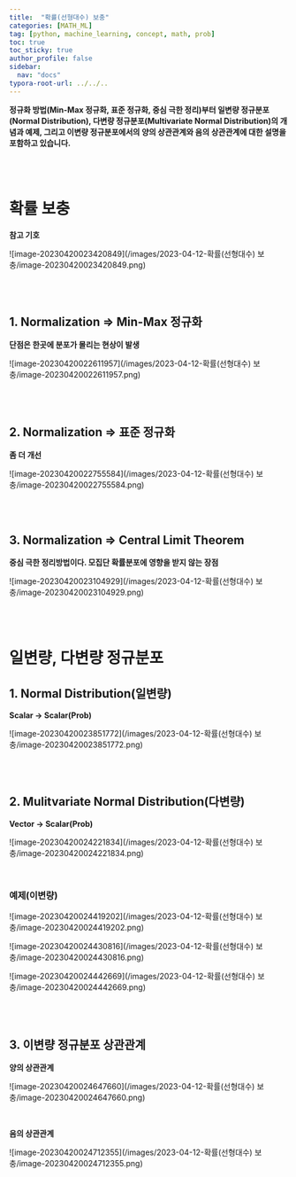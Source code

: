 ```yaml
---
title:  "확률(선형대수) 보충"
categories: [MATH_ML]
tag: [python, machine_learning, concept, math, prob]
toc: true
toc_sticky: true
author_profile: false
sidebar:
  nav: "docs"
typora-root-url: ../../..
---
```




**정규화 방법(Min-Max 정규화, 표준 정규화, 중심 극한 정리)부터 일변량 정규분포(Normal Distribution), 다변량 정규분포(Multivariate Normal Distribution)의 개념과 예제, 그리고 이변량 정규분포에서의 양의 상관관계와 음의 상관관계에 대한 설명을 포함하고 있습니다.**

<br><br>

# 확률 보충

**참고 기호**

![image-20230420023420849](/images/2023-04-12-확률(선형대수) 보충/image-20230420023420849.png) 

<br><br>

## 1. Normalization => Min-Max 정규화

**단점은 한곳에 분포가 몰리는 현상이 발생**

![image-20230420022611957](/images/2023-04-12-확률(선형대수) 보충/image-20230420022611957.png) 

<br><br>

## 2. Normalization => 표준 정규화

**좀 더 개선**

![image-20230420022755584](/images/2023-04-12-확률(선형대수) 보충/image-20230420022755584.png) 

<br><br>

## 3. Normalization => Central Limit Theorem

**중심 극한 정리방법이다. 모집단 확률분포에 영향을 받지 않는 장점**

![image-20230420023104929](/images/2023-04-12-확률(선형대수) 보충/image-20230420023104929.png) 

<br><br>

# 일변량, 다변량 정규분포



## 1. Normal Distribution(일변량)

**Scalar -> Scalar(Prob)**

![image-20230420023851772](/images/2023-04-12-확률(선형대수) 보충/image-20230420023851772.png) 

<br><br>

## 2. Mulitvariate Normal Distribution(다변량)

**Vector -> Scalar(Prob)**

![image-20230420024221834](/images/2023-04-12-확률(선형대수) 보충/image-20230420024221834.png) 

<br>

### 예제(이변량)

![image-20230420024419202](/images/2023-04-12-확률(선형대수) 보충/image-20230420024419202.png) 

![image-20230420024430816](/images/2023-04-12-확률(선형대수) 보충/image-20230420024430816.png) 

![image-20230420024442669](/images/2023-04-12-확률(선형대수) 보충/image-20230420024442669.png) 

<br><br>

## 3. 이변량 정규분포 상관관계

**양의 상관관계**

![image-20230420024647660](/images/2023-04-12-확률(선형대수) 보충/image-20230420024647660.png) 

<br>

**음의 상관관계**

![image-20230420024712355](/images/2023-04-12-확률(선형대수) 보충/image-20230420024712355.png) 
